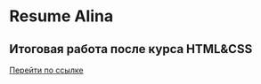 # Resume Alina

## Итоговая работа после курса HTML&CSS

[Перейти по ссылке](https://svetlanadjabarova.github.io/Alina/)
